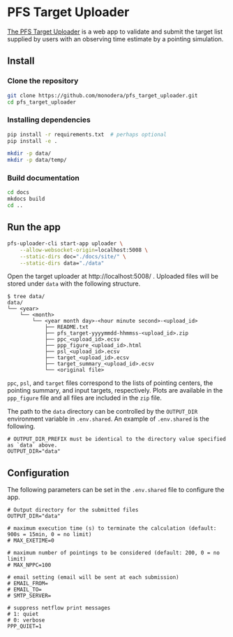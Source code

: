 # PFS Target Uploader

[The PFS Target Uploader](https://pfs-etc.naoj.hawaii.edu/uploader/) is a web app to validate and submit the target list supplied by users with an observing time estimate by a pointing simulation.

## Install

### Clone the repository

```sh
git clone https://github.com/monodera/pfs_target_uploader.git
cd pfs_target_uploader
```

### Installing dependencies

```sh
pip install -r requirements.txt  # perhaps optional
pip install -e .

mkdir -p data/
mkdir -p data/temp/
```

### Build documentation

```sh
cd docs
mkdocs build
cd ..
```

## Run the app

```sh
pfs-uploader-cli start-app uploader \
    --allow-websocket-origin=localhost:5008 \
    --static-dirs doc="./docs/site/" \
    --static-dirs data="./data"
```

Open the target uploader at http://localhost:5008/ .
Uploaded files will be stored under `data` with the following structure.

```
$ tree data/
data/
└── <year>
    └── <month>
        └── <year month day>-<hour minute second>-<upload_id>
            ├── README.txt
            ├── pfs_target-yyyymmdd-hhmmss-<upload_id>.zip
            ├── ppc_<upload_id>.ecsv
            ├── ppp_figure_<upload_id>.html
            ├── psl_<upload_id>.ecsv
            ├── target_<upload_id>.ecsv
            ├── target_summary_<upload_id>.ecsv
            └── <original file>
```

`ppc`, `psl`, and `target` files correspond to the lists of pointing centers, the pointing summary, and input targets, respectively.
Plots are available in the `ppp_figure` file and all files are included in the `zip` file.

The path to the `data` directory can be controlled by the `OUTPUT_DIR` environment variable in `.env.shared`. An example of `.env.shared` is the following.

```
# OUTPUT_DIR_PREFIX must be identical to the directory value specified as `data` above.
OUTPUT_DIR="data"
```

## Configuration

The following parameters can be set in the `.env.shared` file to configure the app.

```
# Output directory for the submitted files
OUTPUT_DIR="data"

# maximum execution time (s) to terminate the calculation (default: 900s = 15min, 0 = no limit)
# MAX_EXETIME=0

# maximum number of pointings to be considered (default: 200, 0 = no limit)
# MAX_NPPC=100

# email setting (email will be sent at each submission)
# EMAIL_FROM=
# EMAIL_TO=
# SMTP_SERVER=

# suppress netflow print messages
# 1: quiet
# 0: verbose
PPP_QUIET=1
```
